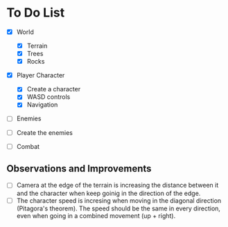 # To Do List

- [X] World
    - [X] Terrain
    - [X] Trees
    - [X] Rocks

- [X] Player Character
    - [X] Create a character
    - [X] WASD controls
    - [X] Navigation 

- [ ] Enemies
 - [ ] Create the enemies

- [ ] Combat


## Observations and Improvements

- [ ] Camera at the edge of the terrain is increasing the distance between it and the character when keep goinig in the direction of the edge. 
- [ ] The character speed is incresing when moving in the diagonal direction (Pitagora's theorem). The speed should be the same in every direction, even when going in a combined movement (up + right).
